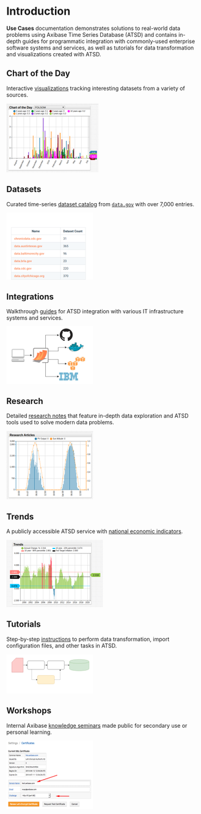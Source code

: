 # Introduction

**Use Cases** documentation demonstrates solutions to real-world data problems using Axibase Time Series Database (ATSD) and contains in-depth guides for programmatic integration with commonly-used enterprise software systems and services, as well as tutorials for data transformation and visualizations created with ATSD.

## Chart of the Day

Interactive [visualizations](./chart-of-the-day/README.md) tracking interesting datasets from a variety of sources.

[![](./images/chart-of-the-day-1.png)](./chart-of-the-day/README.md)

## Datasets

Curated time-series [dataset catalog](https://axibase.com/datasets/) from [`data.gov`](https://www.data.gov/) with over 7,000 entries.

[![](./images/datasets-2.png)](https://axibase.com/datasets/)

## Integrations

Walkthrough [guides](./integrations/README.md) for ATSD integration with various IT infrastructure systems and services.

[![](./images/integrations-7.png)](./integrations/README.md)

## Research

Detailed [research notes](./research/README.md) that feature in-depth data exploration and ATSD tools used to solve modern data problems.

[![](./images/research-articles-1.png)](./research/README.md)

## Trends

A publicly accessible ATSD service with [national economic indicators](./trends/README.md).

[![](./images/trends-1.png)](./trends/README.md)

## Tutorials

Step-by-step [instructions](./tutorials/README.md) to perform data transformation, import configuration files, and other tasks in ATSD.

[![](./images/tutorials-3.png)](./tutorials/README.md)

## Workshops

Internal Axibase [knowledge seminars](./workshop/README.md) made public for secondary use or personal learning.

[![](./images/workshop-2.png)](./workshop/README.md)